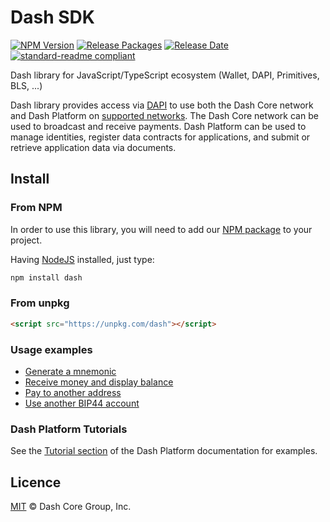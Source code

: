 # Dash SDK

[![NPM Version](https://img.shields.io/npm/v/dash)](https://www.npmjs.org/package/dash)
[![Release Packages](https://github.com/dashevo/platform/actions/workflows/release.yml/badge.svg)](https://github.com/dashevo/platform/actions/workflows/release.yml)
[![Release Date](https://img.shields.io/github/release-date/dashevo/platform)](https://github.com/dashevo/platform/releases/latest)
[![standard-readme compliant](https://img.shields.io/badge/readme%20style-standard-brightgreen)](https://github.com/RichardLitt/standard-readme)

Dash library for JavaScript/TypeScript ecosystem (Wallet, DAPI, Primitives, BLS, ...)

Dash library provides access via [DAPI](https://dashplatform.readme.io/docs/explanation-dapi) to use both the Dash Core network and Dash Platform on [supported networks](https://github.com/dashevo/platform/#supported-networks). The Dash Core network can be used to broadcast and receive payments. Dash Platform can be used to manage identities, register data contracts for applications, and submit or retrieve application data via documents.

## Install

### From NPM
In order to use this library, you will need to add our [NPM package](https://www.npmjs.com/dash) to your project.

Having [NodeJS](https://nodejs.org/) installed, just type:

```bash
npm install dash
```

### From unpkg
```html
<script src="https://unpkg.com/dash"></script>
```

### Usage examples

- [Generate a mnemonic](examples/generate-a-new-mnemonic.md)
- [Receive money and display balance](examples/receive-money-and-check-balance.md)
- [Pay to another address](examples/pay-to-another-address.md)
- [Use another BIP44 account](examples/use-different-account.md)

### Dash Platform Tutorials

See the [Tutorial section](https://dashplatform.readme.io/docs/tutorials-introduction) of the Dash Platform documentation for examples.

## Licence

[MIT](https://github.com/dashevo/dashjs/blob/master/LICENCE.md) © Dash Core Group, Inc.
